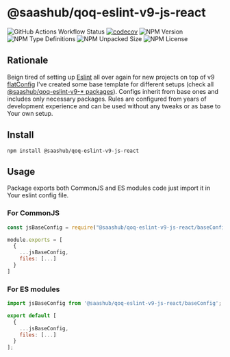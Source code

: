 # @saashub/qoq-eslint-v9-js-react

![GitHub Actions Workflow Status](https://img.shields.io/github/actions/workflow/status/saashub-it/qoq/main.yml) [![codecov](https://codecov.io/gh/saashub-it/qoq/graph/badge.svg?flag=eslint-v9-js-react&token=PQ1XAQQ257)](https://codecov.io/gh/saashub-it/qoq/flags/eslint-v9-js-react) ![NPM Version](https://img.shields.io/npm/v/%40saashub%2Fqoq-eslint-v9-js-react)
![NPM Type Definitions](https://img.shields.io/npm/types/%40saashub%2Fqoq-eslint-v9-js-react) ![NPM Unpacked Size](https://img.shields.io/npm/unpacked-size/%40saashub%2Fqoq-eslint-v9-js-react) ![NPM License](https://img.shields.io/npm/l/%40saashub%2Fqoq-eslint-v9-js-react)

## Rationale

Beign tired of setting up [Eslint](https://www.npmjs.com/package/eslint) all over again for new projects on top of v9 [flatConfig](https://eslint.org/docs/latest/use/configure/configuration-files) I've created some base template for different setups (check all [@saashub/qoq-eslint-v9-\* packages](https://www.npmjs.com/search?q=%40saashub%2Fqoq-eslint-v9-)). Configs inherit from base ones and includes only necessary packages. Rules are configured from years of development experience and can be used without any tweaks or as base to Your own setup.

## Install

    npm install @saashub/qoq-eslint-v9-js-react

## Usage

Package exports both CommonJS and ES modules code just import it in Your eslint config file.

### For CommonJS

```js
const jsBaseConfig = require("@saashub/qoq-eslint-v9-js-react/baseConfig");

module.exports = [
  {
    ...jsBaseConfig,
    files: [...]
  }
]
```

### For ES modules

```js
import jsBaseConfig from '@saashub/qoq-eslint-v9-js-react/baseConfig';

export default [
  {
    ...jsBaseConfig,
    files: [...]
  }
];
```

